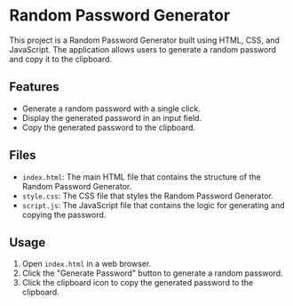 # Random Password Generator

This project is a Random Password Generator built using HTML, CSS, and JavaScript. The application allows users to generate a random password and copy it to the clipboard.

## Features

- Generate a random password with a single click.
- Display the generated password in an input field.
- Copy the generated password to the clipboard.

## Files

- `index.html`: The main HTML file that contains the structure of the Random Password Generator.
- `style.css`: The CSS file that styles the Random Password Generator.
- `script.js`: The JavaScript file that contains the logic for generating and copying the password.

## Usage

1. Open `index.html` in a web browser.
2. Click the "Generate Password" button to generate a random password.
3. Click the clipboard icon to copy the generated password to the clipboard.
